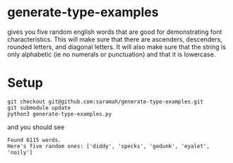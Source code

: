 # generate-type-examples
gives you five random english words that are good for demonstrating font characteristics. This will make sure that there are ascenders, descenders, rounded letters, and diagonal letters. It will also make sure that the string is only alphabetic (ie no numerals or punctuation) and that it is lowercase.

# Setup
```
git checkout git@github.com:saramah/generate-type-examples.git
git submodule update
python3 generate-type-examples.py
```

and you should see

```
Found 6115 words.
Here's five random ones: ['diddy', 'specks', 'gedunk', 'eyalet', 'noily']
```
